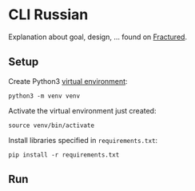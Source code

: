 # CLI Russian

Explanation about goal, design, ... found on [Fractured](https://isaacverm.github.io/posts/cli-russian/).

## Setup

Create Python3 [virtual environment](https://docs.python.org/3/tutorial/venv.html):

```
python3 -m venv venv
```

Activate the virtual environment just created:

```
source venv/bin/activate
```

Install libraries specified in `requirements.txt`:

```
pip install -r requirements.txt
```

## Run
